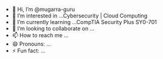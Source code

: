 - 👋 Hi, I’m @mugarra-guru
- 👀 I’m interested in ...Cybersecurity | Cloud Computing 
- 🌱 I’m currently learning ...CompTIA Security Plus SY0-701
- 💞️ I’m looking to collaborate on ...
- 📫 How to reach me ...
- 😄 Pronouns: ...
- ⚡ Fun fact: ...

<!---
mugarra-guru/mugarra-guru is a ✨ special ✨ repository because its `README.md` (this file) appears on your GitHub profile.
You can click the Preview link to take a look at your changes.
--->
